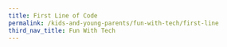 ```yaml
---
title: First Line of Code
permalink: /kids-and-young-parents/fun-with-tech/first-line
third_nav_title: Fun With Tech
---
```

